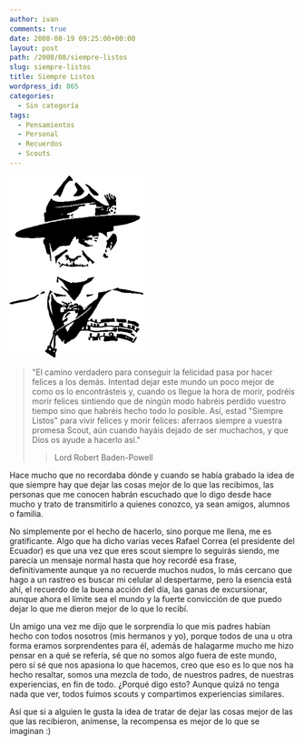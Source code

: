 ```yaml
---
author: ivan
comments: true
date: 2008-08-19 09:25:00+00:00
layout: post
path: /2008/08/siempre-listos
slug: siempre-listos
title: Siempre Listos
wordpress_id: 865
categories:
  - Sin categoría
tags:
  - Pensamientos
  - Personal
  - Recuerdos
  - Scouts
---
```


[![](./baden-powel.png)](http://1.bp.blogspot.com/_T2UWuNJg3dQ/SKpOVuwWKVI/AAAAAAAAA0k/7XtAksfgWx4/s1600-h/baden+powel.png)

<blockquote>"El camino verdadero para conseguir la felicidad pasa por hacer felices a los demás. Intentad dejar este mundo un poco mejor de como os lo encontrásteis y, cuando os llegue la hora de morir, podréis morir felices sintiendo que de ningún modo habréis perdido vuestro tiempo sino que habréis hecho todo lo posible. Así, estad "Siempre Listos" para vivir felices y morir felices: aferraos siempre a vuestra promesa Scout, aún cuando hayáis dejado de ser muchachos, y que Dios os ayude a hacerlo así."

> Lord Robert Baden-Powell
>
> </blockquote>

Hace mucho que no recordaba dónde y cuando se había grabado la idea de que siempre hay que dejar las cosas mejor de lo que las recibimos, las personas que me conocen habrán escuchado que lo digo desde hace mucho y trato de transmitirlo a quienes conozco, ya sean amigos, alumnos o familia.

No simplemente por el hecho de hacerlo, sino porque me llena, me es gratificante. Algo que ha dicho varias veces Rafael Correa (el presidente del Ecuador) es que una vez que eres scout siempre lo seguirás siendo, me parecía un mensaje normal hasta que hoy recordé esa frase, definitivamente aunque ya no recuerde muchos nudos, lo más cercano que hago a un rastreo es buscar mi celular al despertarme, pero la esencia está ahí, el recuerdo de la buena acción del día, las ganas de excursionar, aunque ahora el límite sea el mundo y la fuerte convicción de que puedo dejar lo que me dieron mejor de lo que lo recibí.

Un amigo una vez me dijo que le sorprendía lo que mis padres habían hecho con todos nosotros (mis hermanos y yo), porque todos de una u otra forma eramos sorprendentes para él, además de halagarme mucho me hizo pensar en a qué se refería, sé que no somos algo fuera de este mundo, pero sí sé que nos apasiona lo que hacemos, creo que eso es lo que nos ha hecho resaltar, somos una mezcla de todo, de nuestros padres, de nuestras experiencias, en fin de todo. ¿Porqué digo esto? Aunque quizá no tenga nada que ver, todos fuimos scouts y compartimos experiencias similares.

Así que si a alguien le gusta la idea de tratar de dejar las cosas mejor de las que las recibieron, anímense, la recompensa es mejor de lo que se imaginan :)
